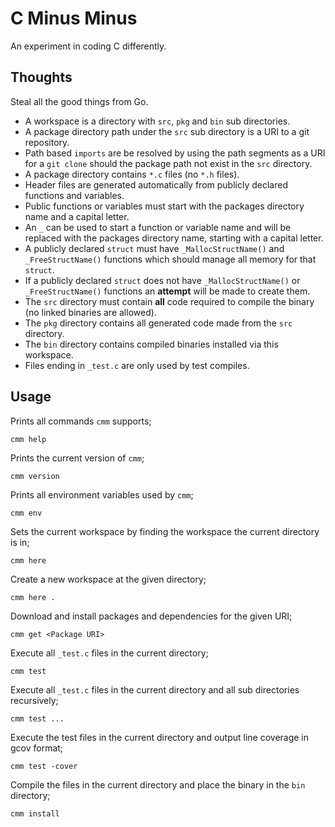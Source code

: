 # C Minus Minus

An experiment in coding C differently.

## Thoughts

Steal all the good things from Go.

* A workspace is a directory with `src`, `pkg` and `bin` sub directories.
* A package directory path under the `src` sub directory is a URI to a git repository.
* Path based `imports` are be resolved by using the path segments as a URI for a `git clone` should the package path not exist in the `src` directory.
* A package directory contains `*.c` files (no `*.h` files).
* Header files are generated automatically from publicly declared functions and variables.
* Public functions or variables must start with the packages directory name and a capital letter.
* An `_` can be used to start a function or variable name and will be replaced with the packages directory name, starting with a capital letter.
* A publicly declared `struct` must have `_MallocStructName()` and `_FreeStructName()` functions which should manage all memory for that `struct`.
* If a publicly declared `struct` does not have `_MallocStructName()` or `_FreeStructName()` functions an __attempt__ will be made to create them.
* The `src` directory must contain __all__ code required to compile the binary (no linked binaries are allowed).
* The `pkg` directory contains all generated code made from the `src` directory.
* The `bin` directory contains compiled binaries installed via this workspace.
* Files ending in `_test.c` are only used by test compiles.

## Usage

Prints all commands `cmm` supports;

	cmm help

Prints the current version of `cmm`;

	cmm version

Prints all environment variables used by `cmm`;

	cmm env

Sets the current workspace by finding the workspace the current directory is in;

	cmm here

Create a new workspace at the given directory;

	cmm here .

Download and install packages and dependencies for the given URI;

	cmm get <Package URI>

Execute all `_test.c` files in the current directory;

	cmm test

Execute all `_test.c` files in the current directory and all sub directories recursively;

	cmm test ...

Execute the test files in the current directory and output line coverage in gcov format;

	cmm test -cover

Compile the files in the current directory and place the binary in the `bin` directory;

	cmm install
